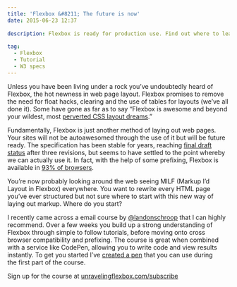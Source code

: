 ```yaml
---
title: 'Flexbox &#8211; The future is now'
date: 2015-06-23 12:37
  
description: Flexbox is ready for production use. Find out where to learn this new css layout tool.
 
tag:
  - Flexbox
  - Tutorial
  - W3 specs
---
```

Unless you have been living under a rock you&#8217;ve undoubtedly heard of Flexbox, the hot newness in web page layout. Flexbox promises to remove the need for float hacks, clearing and the use of tables for layouts (we’ve all done it). Some have gone as far as to say “Flexbox is awesome and beyond your wildest, most [perverted CSS layout dreams](http://blog.karenmenezes.com/2014/apr/13/floats-inline-block-or-display-table-or-flexbox/).”

Fundamentally, Flexbox is just another method of laying out web pages. Your sites will not be autoawesomed through the use of it but will be future ready. The specification has been stable for years, reaching [final draft status](http://www.w3.org/TR/css-flexbox-1/) after three revisions, but seems to have settled to the point whereby we can actually use it. In fact, with the help of some prefixing, Flexbox is available in [93% of browsers](http://caniuse.com/#feat=flexbox).

You’re now probably looking around the web seeing MILF (Markup I’d Layout in Flexbox) everywhere. You want to rewrite every HTML page you’ve ever structured but not sure where to start with this new way of laying out markup. Where do you start?

I recently came across a email course by [@landonschroop](https://twitter.com/landonschropp) that I can highly recommend. Over a few weeks you build up a strong understanding of Flexbox through simple to follow tutorials, before moving onto cross browser compatibility and prefixing. The course is great when combined with a service like CodePen, allowing you to write code and view results instantly. To get you started I’ve [created a pen](http://codepen.io/tonyedwardspz/pen/VLrado) that you can use during the first part of the course.

Sign up for the course at [unravelingflexbox.com/subscribe](https://unravelingflexbox.com/subscribe)

